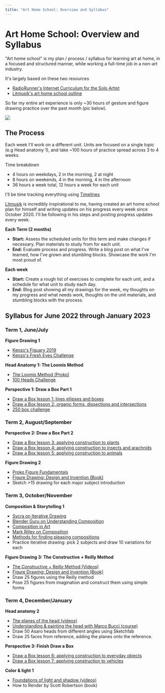 ```yaml
---
title: "Art Home School: Overview and Syllabus"
---
```


# Art Home School: Overview and Syllabus
"Art home school" is my plan / process / syllabus for learning art at home, in a focused and structured manner, while working a full-time job in a non-art industry.

It's largely based on these two resources
- [RadioRunner's Internet Curriculum for the Solo Artist](https://app.gumroad.com/d/557c71151f0abfd8581a3b54190562b5)
- [Litmusik's art home school outline](https://litmusik.medium.com/art-home-school-introduction-f0e7027af017)

So far my entire art experience is only ~30 hours of gesture and figure drawing practice over the past month (pic below).

![](https://pbs.twimg.com/media/FS68SedUAAMBO5F?format=jpg&name=large)

## The Process
Each week I'll work on a different unit. Units are focused on a single topic (e.g Head anatomy 1), and take ~100 hours of practice spread across 3 to 4 weeks.

Time breakdown
- 4 hours on weekdays, 2 in the morning, 2 at night
- 8 hours on weekends, 4 in the morning, 4 in the afternoon
- 36 hours a week total, 12 hours a week for each unit

I'll be time tracking everything using [Timelines](https://timelines.app/)

[Litmusik](https://litmusik.medium.com/art-home-school-introduction-f0e7027af017) is incredibly inspirational to me, having created an art home school plan for himself and writing updates on his progress every week since October 2020. I'll be following in his steps and posting progress updates every week.

**Each Term (2 months)**
- **Start:** Assess the scheduled units for this term and make changes if necessary. Plan materials to study from for each unit.
- **End:** Evaluate process and progress. Write a blog post on what I've learned, how I've grown and stumbling blocks. Showcase the work I'm most proud of.

**Each week**
- **Start:** Create a rough list of exercises to complete for each unit, and a schedule for what unit to study each day.
- **End:** Blog post showing all my drawings for the week, my thoughts on my progress and what needs work, thoughts on the unit materials, and stumbling blocks with the process.

## Syllabus for June 2022 through January 2023
### Term 1, June/July
**Figure Drawing 1**
- [Kenzo's Figuary 2019](https://www.lovelifedrawing.com/figuary/)
- [Kenzo's Fresh Eyes Challenge](https://www.lovelifedrawing.com/fresheyes/)

**Head Anatomy 1: The Loomis Method**
- [The Loomis Method (Proko)](https://www.youtube.com/playlist?list=PLmzfkaWqrnnUUFsbKxfMh2EJQ9hODQKoh)
- [100 Heads Challenge](https://www.youtube.com/watch?v=0A_kQsxeeTE)

**Perspective 1: Draw a Box Part 1**
- [Draw a Box lesson 1: lines ellipses and boxes](https://drawabox.com/lesson/1)
- [Draw a Box lesson 2: organic forms, dissections and intersections](https://drawabox.com/lesson/2)
- [250 box challenge](https://drawabox.com/lesson/250boxes)

### Term 2, August/September
**Perspective 2: Draw a Box Part 2**
- [Draw a Box lesson 3: applying construction to plants](https://drawabox.com/lesson/3)
- [Draw a Box lesson 4: applying construction to insects and arachnids](https://drawabox.com/lesson/4)
- [Draw a Box lesson 5: applying construction to animals](https://drawabox.com/lesson/5)

**Figure Drawing 2**
- [Proko Figure Fundamentals](https://youtube.com/playlist?list=PLtG4P3lq8RHGuMuprDarMz_Y9Fbw_d2ws)
- [Figure Drawing: Design and Invention (Book)](https://anatomiaartistica.files.wordpress.com/2014/09/michael-hampton-figure-drawing-design-and-invention-1.pdf)
- Sketch >15 drawing for each major subject introduction

### Term 3, October/November
**Composition & Storytelling 1**
- [Sycra on Iterative Drawing](https://youtu.be/k0ufz75UvHs)
- [Blender Guru on Understanding Composition](https://youtu.be/O8i7OKbWmRM)
- [Composition in Art](https://youtu.be/oAPXep8wPts)
- [Mark Rilley on Composition](https://youtu.be/Ci9JUXkfeN8)
- [Methods for finding pleasing compositions](https://youtu.be/dOMRWxo0ixo)
- Practice iterative drawing: pick 2 subjects and draw 10 variations for each

**Figure Drawing 3: The Constructive + Reilly Method**
- [The Constructive + Reilly Method (Videos)](https://www.youtube.com/playlist?list=PLmzfkaWqrnnVgjX001Y6upVluep8yOUN9)
- [Figure Drawing: Design and Invention (Book)](https://anatomiaartistica.files.wordpress.com/2014/09/michael-hampton-figure-drawing-design-and-invention-1.pdf)
- Draw 25 figures using the Reilly method
- Pose 25 figures from imagination and construct them using simple forms

### Term 4, December/January
**Head anatomy 2**
- [The planes of the head (videos)](https://www.youtube.com/playlist?list=PLmzfkaWqrnnXh84lQ4WBgr75Qa1OKYw41)
- [Understanding & painting the head with Marco Bucci (course)](https://marcobucciartstore.com/products/understanding-and-painting-the-head)
- Draw 50 Asaro heads from different angles using Sketchfab
- Draw 25 faces from reference, adding the planes onto the reference.

**Perspective 3: Finish Draw a Box**
- [Draw a Box lesson 6: applying construction to everyday objects](https://drawabox.com/lesson/6)
- [Draw a Box lesson 7: applying construction to vehicles](https://drawabox.com/lesson/7)

**Color & light 1**
- [Foundations of light and shadow (videos)](https://www.youtube.com/playlist?list=PLmzfkaWqrnnVPQEdVBRtbofX7up2DJnjI)
- How to Render by Scott Robertson (book)
